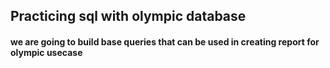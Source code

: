 ## Practicing sql with olympic database
#### we are going to build base queries that can be used in creating report for olympic usecase
